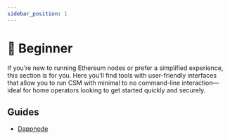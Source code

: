 ```yaml
---
sidebar_position: 1
---
```


# 🔰 Beginner

If you’re new to running Ethereum nodes or prefer a simplified experience, this section is for you. Here you’ll find tools with user-friendly interfaces that allow you to run CSM with minimal to no command-line interaction—ideal for home operators looking to get started quickly and securely.

## Guides

- [Dappnode](./dappnode)